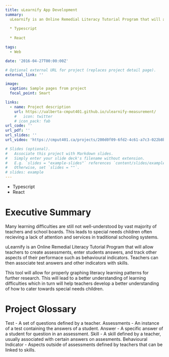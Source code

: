 ```yaml
---
title: uLearnify App Development
summary: 
  uLearnify is an Online Remedial Literacy Tutorial Program that will allow teachers to create assessments, enter students answers, and track other aspects of their performace such as behavioural indicators. Teachers can then associate test answers and other indicators with skills.
  
  * Typescript
  
  * React

tags:
  - Web

date: '2016-04-27T00:00:00Z'

# Optional external URL for project (replaces project detail page).
external_link: ''

image:
  caption: Sample pages from project
  focal_point: Smart

links:
  - name: Project description
    url: https://ualberta-cmput401.github.io/ulearnify-measurement/
    #   icon: twitter
    # icon_pack: fab
url_code: ''
url_pdf: ''
url_slides: ''
url_video: 'https://cmput401.ca/projects/200d0f09-6fd2-4c61-a7c3-022b8bf45b95'

# Slides (optional).
#   Associate this project with Markdown slides.
#   Simply enter your slide deck's filename without extension.
#   E.g. `slides = "example-slides"` references `content/slides/example-slides.md`.
#   Otherwise, set `slides = ""`.
# slides: example
---
```

* Typescript
* React  


# Executive Summary
Many learning difficulties are still not well-understood by vast majority of teachers and school boards. This leads to special needs children often recieving a lack of attention and services in traditional schooling systems.

uLearnify is an Online Remedial Literacy Tutorial Program that will allow teachers to create assessments, enter students answers, and track other aspects of their performace such as behavioural indicators. Teachers can then associate test answers and other indicators with skills.

This tool will allow for properly graphing literacy learning patterns for further research. This will lead to a better understanding of learning difficulties which in turn will help teachers develop a better understanding of how to cater towards special needs children.

# Project Glossary
Test - A set of questions defined by a teacher.
Assessments - An instance of a test containing the answers of a student.
Answer - A specific answer of a student for question in an assessment.
Skill - A skill defined by a teacher, usually associated with certain answers on assesments.
Behavioural Indicator - Aspects outside of assessments defined by teachers that can be linked to skills.
